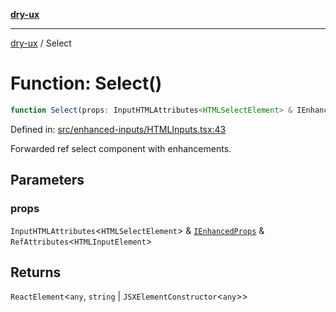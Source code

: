 [**dry-ux**](../README.md)

***

[dry-ux](../README.md) / Select

# Function: Select()

```ts
function Select(props: InputHTMLAttributes<HTMLSelectElement> & IEnhancedProps & RefAttributes<HTMLInputElement>): ReactElement<any, string | JSXElementConstructor<any>>
```

Defined in: [src/enhanced-inputs/HTMLInputs.tsx:43](https://github.com/navedr/dry-ux/blob/05824901684f5086b63edd3699fcdb1704ab19f9/src/enhanced-inputs/HTMLInputs.tsx#L43)

Forwarded ref select component with enhancements.

## Parameters

### props

`InputHTMLAttributes`\<`HTMLSelectElement`\> & [`IEnhancedProps`](../interfaces/IEnhancedProps.md) & `RefAttributes`\<`HTMLInputElement`\>

## Returns

`ReactElement`\<`any`, `string` \| `JSXElementConstructor`\<`any`\>\>
